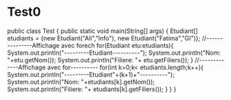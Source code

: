 # Test0
public class Test {
    public static void main(String[] args) {
        Etudiant[] etudiants = {new Etudiant("Ali","Info"), new Etudiant("Fatima","GI")};
        //---------------Affichage avec forech
        for(Etudiant etu:etudiants){
            System.out.println("---------Etudiant----------");
            System.out.println("Nom: "+etu.getNom());
            System.out.println("Filiere: "+ etu.getFiliers());
        }
        //-------------Affichage avec for----------
        for(int k=0;k< etudiants.length;k++){
            System.out.println("---------Etudiant"+(k+1)+"----------");
            System.out.println("Nom: "+etudiants[k].getNom());
            System.out.println("Filiere: "+ etudiants[k].getFiliers());
        }
    }
}
